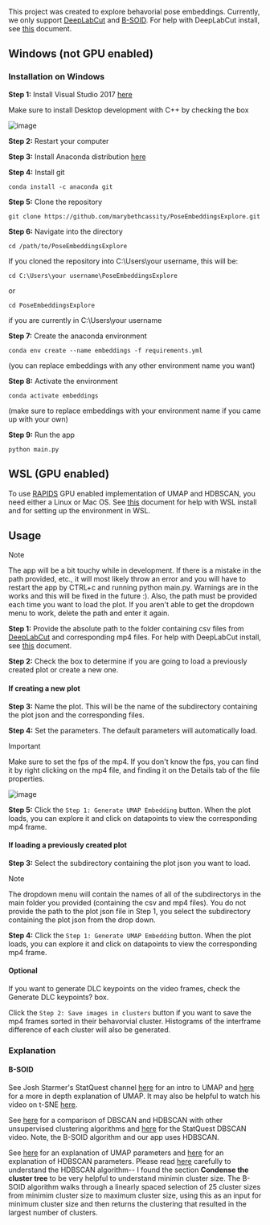 This project was created to explore behavorial pose embeddings. Currently, we only support [DeepLabCut](https://www.mackenziemathislab.org/deeplabcut) and [B-SOID](https://bsoid.org/). For help with DeepLabCut install, see [this](https://docs.google.com/document/d/1VsdeL4G_OTTggeyv5SzAn8GRBjdLrDKKMCqUvYcxpRQ/edit?usp=sharing) document. 

## Windows (not GPU enabled)

### Installation on Windows 

**Step 1:** Install Visual Studio 2017 [here](https://download.visualstudio.microsoft.com/download/pr/4035d2dd-2d45-48eb-9104-d4dc7d808a7b/f5675416a31cbf8c29e74d75a1790cf7/vs_community.exe)

Make sure to install Desktop development with C++ by checking the box

![image](https://github.com/marybethcassity/PoseEmbeddingsExplore/assets/70182553/30b20a59-4fbb-418b-b735-5dea12b8bfef)


**Step 2:** Restart your computer


**Step 3:** Install Anaconda distribution [here](https://www.anaconda.com/download)


**Step 4:** Install git 
```
conda install -c anaconda git 
```

**Step 5:** Clone the repository
```
git clone https://github.com/marybethcassity/PoseEmbeddingsExplore.git
```

**Step 6:** Navigate into the directory
```
cd /path/to/PoseEmbeddingsExplore
```

If you cloned the repository into C:\Users\your username, this will be:
```
cd C:\Users\your username\PoseEmbeddingsExplore
```
or
```
cd PoseEmbeddingsExplore
```
if you are currently in C:\Users\your username

**Step 7:** Create the anaconda environment 
```
conda env create --name embeddings -f requirements.yml 
```
(you can replace embeddings with any other environment name you want)


**Step 8:** Activate the environment 
```
conda activate embeddings 
```
(make sure to replace embeddings with your environment name if you came up with your own)


**Step 9:** Run the app 

```
python main.py
```

## WSL (GPU enabled)

To use [RAPIDS](https://rapids.ai/) GPU enabled implementation of UMAP and HDBSCAN, you need either a Linux or Mac OS. See [this](https://docs.google.com/document/d/1eBdohojmcCR4wT-GW3WUpijzp0HnEUXjHQlrd3pobnM/edit?usp=sharing) document for help with WSL install and for setting up the environment in WSL. 

## Usage 
> [!NOTE]
The app will be a bit touchy while in development. If there is a mistake in the path provided, etc., it will most likely throw an error and you will have to restart the app by CTRL+c and running python main.py. Warnings are in the works and this will be fixed in the future :). Also, the path must be provided each time you want to load the plot. If you aren't able to get the dropdown menu to work, delete the path and enter it again. 

**Step 1:** Provide the absolute path to the folder containing csv files from [DeepLabCut](https://www.mackenziemathislab.org/deeplabcut) and corresponding mp4 files. For help with DeepLabCut install, see [this](https://docs.google.com/document/d/1VsdeL4G_OTTggeyv5SzAn8GRBjdLrDKKMCqUvYcxpRQ/edit?usp=sharing) document. 

**Step 2:** Check the box to determine if you are going to load a previously created plot or create a new one. 

#### If creating a new plot

**Step 3:** Name the plot. This will be the name of the subdirectory containing the plot json and the corresponding files.

**Step 4:** Set the parameters. The default parameters will automatically load. 

> [!IMPORTANT]
Make sure to set the fps of the mp4. If you don't know the fps, you can find it by right clicking on the mp4 file, and finding it on the Details tab of the file properties. 

![image](https://github.com/marybethcassity/PoseEmbeddingsExplore/assets/70182553/da1c1264-7afe-45a2-8f40-a37cd60964f5)


**Step 5:** Click the `Step 1: Generate UMAP Embedding` button. When the plot loads, you can explore it and click on datapoints to view the corresponding mp4 frame.

#### If loading a previously created plot

**Step 3:** Select the subdirectory containing the plot json you want to load.
> [!NOTE]
The dropdown menu will contain the names of all of the subdirectorys in the main folder you provided (containing the csv and mp4 files). You do not provide the path to the plot json file in Step 1, you select the subdirectory containing the plot json from the drop down.

**Step 4:** Click the `Step 1: Generate UMAP Embedding` button. When the plot loads, you can explore it and click on datapoints to view the corresponding mp4 frame.

#### Optional

If you want to generate DLC keypoints on the video frames, check the Generate DLC keypoints? box.

Click the `Step 2: Save images in clusters` button if you want to save the mp4 frames sorted in their behavorvial cluster. Histograms of the interframe difference of each cluster will also be generated. 

### Explanation

#### B-SOID
See Josh Starmer's StatQuest channel [here](https://www.youtube.com/watch?v=eN0wFzBA4Sc) for an intro to UMAP and [here](https://www.youtube.com/watch?v=jth4kEvJ3P8) for a more in depth explanation of UMAP. It may also be helpful to watch his video on t-SNE [here](https://www.youtube.com/watch?v=NEaUSP4YerM).

See [here](https://scikit-learn.org/stable/modules/clustering.html) for a comparison of DBSCAN and HDBSCAN with other unsupervised clustering algorithms and [here](https://www.youtube.com/watch?v=RDZUdRSDOok) for the StatQuest DBSCAN video. Note, the B-SOID algorithm and our app uses HDBSCAN.  

See [here](https://umap-learn.readthedocs.io/en/latest/parameters.html) for an explanation of UMAP parameters and [here](https://hdbscan.readthedocs.io/en/latest/parameter_selection.html) for an explanation of HDBSCAN parameters. Please read [here](https://hdbscan.readthedocs.io/en/latest/how_hdbscan_works.html) carefully to understand the HDBSCAN algorithm-- I found the section **Condense the cluster tree** to be very helpful to understand minimin cluster size. The B-SOID algorithm walks through a linearly spaced selection of 25 cluster sizes from minimim cluster size to maximum cluster size, using this as an input for minimum cluster size and then returns the clustering that resulted in the largest number of clusters. 

